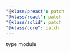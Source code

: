 ```yaml
---
"@klass/preact": patch
"@klass/react": patch
"@klass/solid": patch
"@klass/core": patch
---
```


type module
